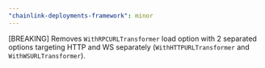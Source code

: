 ```yaml
---
"chainlink-deployments-framework": minor
---
```


[BREAKING] Removes `WithRPCURLTransformer` load option with 2 separated options targeting HTTP and WS separately (`WithHTTPURLTransformer` and `WithWSURLTransformer`).
